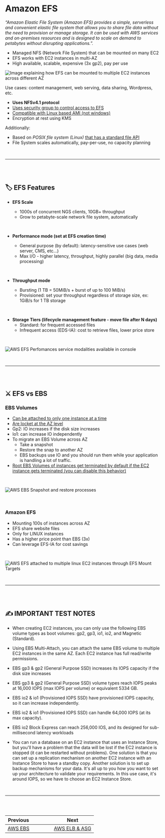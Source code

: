 # Amazon EFS

_“Amazon Elastic File System (Amazon EFS) provides a simple, serverless and convenient elastic file system that allows you to share file data without the need to provision or manage storage. It can be used with AWS services and on-premises resources and is designed to scale on demand to petabytes without disrupting applications.”._

- Managed NFS (Network File System) that can be mounted on many EC2
- EFS works with EC2 instances in multi-AZ
- High available, scalable, expensive (3x gp2), pay per use

![Image explaining how EFS can be mounted to multiple EC2 instances across different AZ](../assets/img/aws_efs_explaination.png)

Use cases: content management, web serving, data sharing, Wordpress, etc.

- **Uses NFSv4.1 protocol**
- <ins>Uses security group to control access to EFS</ins>
- <ins>Compatible with Linux based AMI (not windows)</ins>
- Encryption at rest using KMS

Additionally:

- Based on _POSIX file system (Linux)_ <ins>that has a standard file API</ins>
- File System scales automatically, pay-per-use, no capacity planning

</br>

---

</br>
</br>

## 🏷️ EFS Features

- **EFS Scale**

  - 1000s of concurrent NGS clients, 10GB+ throughput
  - Grow to petabyte-scale network file system, automatically

</br>

- **Performance mode (set at EFS creation time)**

  - General purpose (by default): latency-sensitive use cases (web server, CMS, etc…)
  - Max I/O - higher latency, throughput, highly parallel (big data, media processing)

</br>

- **Throughput mode**

  - Bursting (1 TB = 50MiB/s + burst of up to 100 MiB/s)
  - Provisioned: set your throughput regardless of storage size, ex: 1GiB/s for 1 TB storage

</br>

- **Storage Tiers (lifecycle management feature - move file after N days)**
  - Standard: for frequent accessed files
  - Infrequent access (EDS-IA): cost to retrieve files, lower price store

</br>

![AWS EFS Perfomances service modalities available in console](../assets/img/aws_efs_performance_modes.png)

</br>

---

</br>
</br>

## ⚔️ EFS vs EBS

### EBS Volumes

- <ins>Can be attached to only one instance at a time</ins>
- <ins>Are locket at the AZ level</ins>
- Gp2: IO increases if the disk size increases
- Io1: can increase IO independently
- To migrate an EBS Volume across AZ
  - Take a snapshot
  - Restore the snap to another AZ
  - EBS backups use IO and you should run them while your application is handling a lot of traffic.
- <ins>Root EBS Volumes of instances get terminated by default if the EC2 instance gets terminated (you can disable this behavior)</ins>

</br>

![AWS EBS Snapshot and restore processes](../assets/img/aws_ebs_snapshots.png)

</br>

### Amazon EFS

- Mounting 100s of instances across AZ
- EFS share website files
- Only for LINUX instances
- Has a higher price point than EBS (3x)
- Can leverage EFS-IA for cost savings

</br>

![AWS EFS attached to multiple linux EC2 instances through EFS Mount Targets](../assets/img/aws_efs_mount_targets.png)

</br>

---

</br>
</br>

## ✍️ IMPORTANT TEST NOTES

- When creating EC2 instances, you can only use the following EBS volume types as boot volumes: gp2, gp3, io1, io2, and Magnetic (Standard).

- Using EBS Multi-Attach, you can attach the same EBS volume to multiple EC2 instances in the same AZ. Each EC2 instance has full read/write permissions.

- EBS gp3 & gp2 (General Purpose SSD) increases its IOPS capacity if the disk size increases

- EBS gp3 & gp2 (General Purpose SSD) volume types reach IOPS peaks at 16,000 IOPS (max IOPS per volume) or equivalent 5334 GB.

- EBS io2 & io1 (Provisioned IOPS SSD) have provisioned IOPS capacity, so it can increase independently.

- EBS io2 & io1 (Provisioned IOPS SSD) can handle 64,000 IOPS (at its max capacity).

- EBS io2 Block Express can reach 256,000 IOS, and its designed for sub-millisecond latency workloads

- You can run a database on an EC2 instance that uses an Instance Store, but you'll have a problem that the data will be lost if the EC2 instance is stopped (it can be restarted without problems). One solution is that you can set up a replication mechanism on another EC2 instance with an Instance Store to have a standby copy. Another solution is to set up backup mechanisms for your data. It's all up to you how you want to set up your architecture to validate your requirements. In this use case, it's around IOPS, so we have to choose an EC2 Instance Store.

</br>

---

</br>
</br>

| Previous                |     |     |     |     | Next                                        |
| ----------------------- | --- | --- | --- | --- | ------------------------------------------- |
| [AWS EBS](./aws-ebs.md) |     |     |     |     | [AWS ELB & ASG](./../networking/aws-elb.md) |
